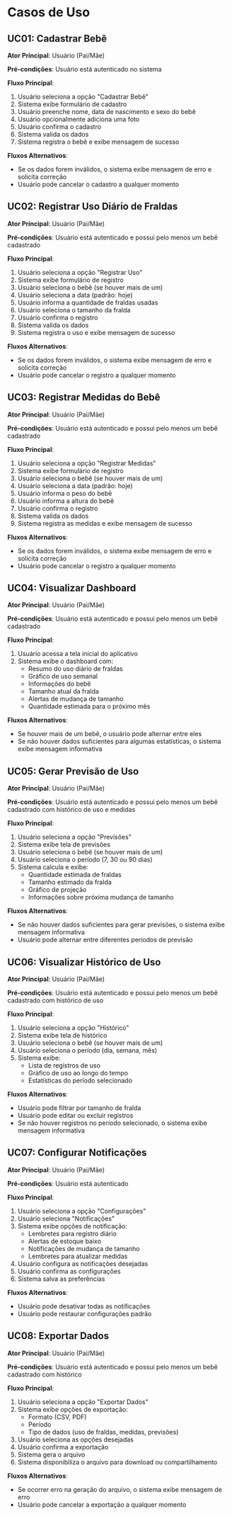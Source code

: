 # Casos de Uso

## UC01: Cadastrar Bebê

**Ator Principal**: Usuário (Pai/Mãe)

**Pré-condições**: Usuário está autenticado no sistema

**Fluxo Principal**:
1. Usuário seleciona a opção "Cadastrar Bebê"
2. Sistema exibe formulário de cadastro
3. Usuário preenche nome, data de nascimento e sexo do bebê
4. Usuário opcionalmente adiciona uma foto
5. Usuário confirma o cadastro
6. Sistema valida os dados
7. Sistema registra o bebê e exibe mensagem de sucesso

**Fluxos Alternativos**:
- Se os dados forem inválidos, o sistema exibe mensagem de erro e solicita correção
- Usuário pode cancelar o cadastro a qualquer momento

## UC02: Registrar Uso Diário de Fraldas

**Ator Principal**: Usuário (Pai/Mãe)

**Pré-condições**: Usuário está autenticado e possui pelo menos um bebê cadastrado

**Fluxo Principal**:
1. Usuário seleciona a opção "Registrar Uso"
2. Sistema exibe formulário de registro
3. Usuário seleciona o bebê (se houver mais de um)
4. Usuário seleciona a data (padrão: hoje)
5. Usuário informa a quantidade de fraldas usadas
6. Usuário seleciona o tamanho da fralda
7. Usuário confirma o registro
8. Sistema valida os dados
9. Sistema registra o uso e exibe mensagem de sucesso

**Fluxos Alternativos**:
- Se os dados forem inválidos, o sistema exibe mensagem de erro e solicita correção
- Usuário pode cancelar o registro a qualquer momento

## UC03: Registrar Medidas do Bebê

**Ator Principal**: Usuário (Pai/Mãe)

**Pré-condições**: Usuário está autenticado e possui pelo menos um bebê cadastrado

**Fluxo Principal**:
1. Usuário seleciona a opção "Registrar Medidas"
2. Sistema exibe formulário de registro
3. Usuário seleciona o bebê (se houver mais de um)
4. Usuário seleciona a data (padrão: hoje)
5. Usuário informa o peso do bebê
6. Usuário informa a altura do bebê
7. Usuário confirma o registro
8. Sistema valida os dados
9. Sistema registra as medidas e exibe mensagem de sucesso

**Fluxos Alternativos**:
- Se os dados forem inválidos, o sistema exibe mensagem de erro e solicita correção
- Usuário pode cancelar o registro a qualquer momento

## UC04: Visualizar Dashboard

**Ator Principal**: Usuário (Pai/Mãe)

**Pré-condições**: Usuário está autenticado e possui pelo menos um bebê cadastrado

**Fluxo Principal**:
1. Usuário acessa a tela inicial do aplicativo
2. Sistema exibe o dashboard com:
   - Resumo do uso diário de fraldas
   - Gráfico de uso semanal
   - Informações do bebê
   - Tamanho atual da fralda
   - Alertas de mudança de tamanho
   - Quantidade estimada para o próximo mês

**Fluxos Alternativos**:
- Se houver mais de um bebê, o usuário pode alternar entre eles
- Se não houver dados suficientes para algumas estatísticas, o sistema exibe mensagem informativa

## UC05: Gerar Previsão de Uso

**Ator Principal**: Usuário (Pai/Mãe)

**Pré-condições**: Usuário está autenticado e possui pelo menos um bebê cadastrado com histórico de uso e medidas

**Fluxo Principal**:
1. Usuário seleciona a opção "Previsões"
2. Sistema exibe tela de previsões
3. Usuário seleciona o bebê (se houver mais de um)
4. Usuário seleciona o período (7, 30 ou 90 dias)
5. Sistema calcula e exibe:
   - Quantidade estimada de fraldas
   - Tamanho estimado da fralda
   - Gráfico de projeção
   - Informações sobre próxima mudança de tamanho

**Fluxos Alternativos**:
- Se não houver dados suficientes para gerar previsões, o sistema exibe mensagem informativa
- Usuário pode alternar entre diferentes períodos de previsão

## UC06: Visualizar Histórico de Uso

**Ator Principal**: Usuário (Pai/Mãe)

**Pré-condições**: Usuário está autenticado e possui pelo menos um bebê cadastrado com histórico de uso

**Fluxo Principal**:
1. Usuário seleciona a opção "Histórico"
2. Sistema exibe tela de histórico
3. Usuário seleciona o bebê (se houver mais de um)
4. Usuário seleciona o período (dia, semana, mês)
5. Sistema exibe:
   - Lista de registros de uso
   - Gráfico de uso ao longo do tempo
   - Estatísticas do período selecionado

**Fluxos Alternativos**:
- Usuário pode filtrar por tamanho de fralda
- Usuário pode editar ou excluir registros
- Se não houver registros no período selecionado, o sistema exibe mensagem informativa

## UC07: Configurar Notificações

**Ator Principal**: Usuário (Pai/Mãe)

**Pré-condições**: Usuário está autenticado

**Fluxo Principal**:
1. Usuário seleciona a opção "Configurações"
2. Usuário seleciona "Notificações"
3. Sistema exibe opções de notificação:
   - Lembretes para registro diário
   - Alertas de estoque baixo
   - Notificações de mudança de tamanho
   - Lembretes para atualizar medidas
4. Usuário configura as notificações desejadas
5. Usuário confirma as configurações
6. Sistema salva as preferências

**Fluxos Alternativos**:
- Usuário pode desativar todas as notificações
- Usuário pode restaurar configurações padrão

## UC08: Exportar Dados

**Ator Principal**: Usuário (Pai/Mãe)

**Pré-condições**: Usuário está autenticado e possui pelo menos um bebê cadastrado com histórico

**Fluxo Principal**:
1. Usuário seleciona a opção "Exportar Dados"
2. Sistema exibe opções de exportação:
   - Formato (CSV, PDF)
   - Período
   - Tipo de dados (uso de fraldas, medidas, previsões)
3. Usuário seleciona as opções desejadas
4. Usuário confirma a exportação
5. Sistema gera o arquivo
6. Sistema disponibiliza o arquivo para download ou compartilhamento

**Fluxos Alternativos**:
- Se ocorrer erro na geração do arquivo, o sistema exibe mensagem de erro
- Usuário pode cancelar a exportação a qualquer momento 